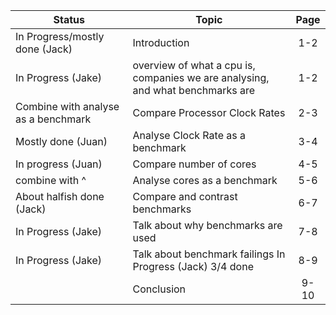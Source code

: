 Status              			| Topic                              												|  Page
------------------------------- | --------------------------------------------------------------------------------- |:-----:
In Progress/mostly done (Jack)  | Introduction                       												|  1-2
In Progress (Jake)              | overview of what a cpu is, companies we are analysing, and what benchmarks are 	|  1-2
 Combine with analyse as a benchmark             			| Compare Processor Clock Rates      												|  2-3
Mostly done (Juan)  			| Analyse Clock Rate as a benchmark  												|  3-4
In progress (Juan)        		| Compare number of cores            												|  4-5
       combine with ^             			| Analyse cores as a benchmark       												|  5-6
About halfish done (Jack)  			| Compare and contrast benchmarks   											 	|  6-7
In Progress (Jake)  			| Talk about why benchmarks are used 												|  7-8
In Progress (Jake)  			| Talk about benchmark failings      								In Progress (Jack)		3/4 done		|  8-9
                    			| Conclusion                         												|  9-10
